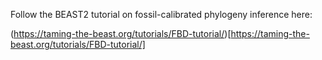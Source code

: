 Follow the BEAST2 tutorial on fossil-calibrated phylogeny inference here:

(https://taming-the-beast.org/tutorials/FBD-tutorial/)[https://taming-the-beast.org/tutorials/FBD-tutorial/]
